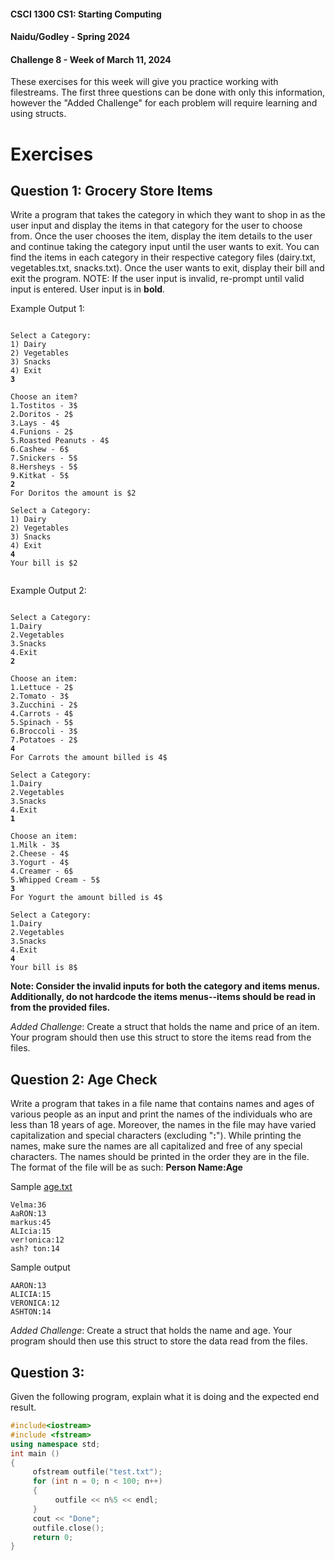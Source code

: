 #### **CSCI 1300 CS1: Starting Computing**
#### **Naidu/Godley - Spring 2024**
#### **Challenge 8 - Week of March 11, 2024**

These exercises for this week will give you practice working with filestreams. The first three questions can be done with only this information, however the "Added Challenge" for each problem will require learning and using structs. 

# Exercises

## Question 1: Grocery Store Items
Write a program that takes the category in which they want to shop in as the user input and display the items in that category for the user to choose from. Once the user chooses the item, display the item details to the user and continue taking the category input until the user wants to exit. You can find the items in each category in their respective category files (dairy.txt, vegetables.txt, snacks.txt). Once the user wants to exit, display their bill and exit the program.
NOTE: If the user input is invalid, re-prompt until valid input is entered.
User input is in **bold**.

Example Output 1:
<pre><code>
Select a Category:
1) Dairy
2) Vegetables
3) Snacks
4) Exit
<b>3</b>

Choose an item?
1.Tostitos - 3$
2.Doritos - 2$
3.Lays - 4$
4.Funions - 2$
5.Roasted Peanuts - 4$
6.Cashew - 6$
7.Snickers - 5$
8.Hersheys - 5$
9.Kitkat - 5$
<b>2</b>
For Doritos the amount is $2

Select a Category:
1) Dairy
2) Vegetables
3) Snacks
4) Exit
<b>4</b>
Your bill is $2

</code></pre>

Example Output 2:

<pre><code>
Select a Category:
1.Dairy
2.Vegetables
3.Snacks
4.Exit
<b>2</b>

Choose an item:
1.Lettuce - 2$
2.Tomato - 3$
3.Zucchini - 2$
4.Carrots - 4$
5.Spinach - 5$
6.Broccoli - 3$
7.Potatoes - 2$
<b>4</b>
For Carrots the amount billed is 4$

Select a Category:
1.Dairy
2.Vegetables
3.Snacks
4.Exit
<b>1</b>

Choose an item:
1.Milk - 3$
2.Cheese - 4$
3.Yogurt - 4$
4.Creamer - 6$
5.Whipped Cream - 5$
<b>3</b>
For Yogurt the amount billed is 4$

Select a Category:
1.Dairy
2.Vegetables
3.Snacks
4.Exit
<b>4</b>
Your bill is 8$
</code></pre>
    
**Note: Consider the invalid inputs for both the category and items menus. Additionally, do not hardcode the items menus--items should be read in from the provided files.**

*Added Challenge*: Create a struct that holds the name and price of an item. Your program should then use this struct to store the items read from the files.
    

## Question 2: Age Check
Write a program that takes in a file name that contains names and ages of various people as an input and print the names of the individuals who are less than 18 years of age. Moreover, the names in the file may have varied capitalization and special characters (excluding "**:**"). While printing the names, make sure the names are all capitalized and free of any special characters. The names should be printed in the order they are in the file. The format of the file will be as such:
**Person Name:Age**

Sample [age.txt](inputs/age.txt)
    
    Velma:36
    AaRON:13
    markus:45
    ALIcia:15
    ver!onica:12
    ash? ton:14

Sample output

    AARON:13
    ALICIA:15
    VERONICA:12
    ASHTON:14

*Added Challenge*: Create a struct that holds the name and age. Your program should then use this struct to store the data read from the files.

## Question 3: 

Given the following program, explain what it is doing and the expected end result.

```cpp
#include<iostream>
#include <fstream>
using namespace std;
int main () 
{
     ofstream outfile("test.txt");
     for (int n = 0; n < 100; n++)
     {
          outfile << n%5 << endl;
     }
     cout << "Done";
     outfile.close();
     return 0;
}
```